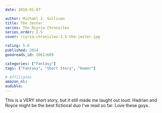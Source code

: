 ```yaml
---
date: 2016-01-07

author: Michael J. Sullivan
title: The Jester
series: The Riyria Chronicles
series_order: 2.5
cover: riyria-chronicles-2.5-the-jester.jpg

rating: 5.0
published: 2014
goodreads_id: 20611669

categories: ["Fantasy"]
tags: ["Fantasy", "Short Story", "Humor"]

# Affiliates
amazon_nl: 
audible: 
---
```


This is a VERY short story, but it still made me laught out loud. Hadrian and Royce might be the best fictional duo I've read so far. Love these guys.
